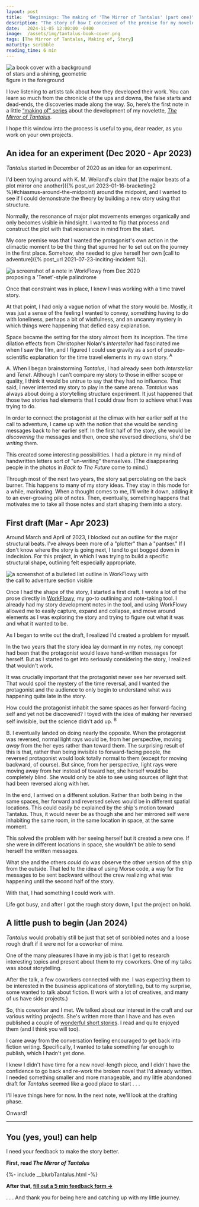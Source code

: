 ```yaml
---
layout: post
title:  "Beginnings: The making of 'The Mirror of Tantalus' (part one)"
description: "The story of how I conceived of the premise for my novelette, 'The Mirror of Tantalus' and how connecting with a coworker encouraged me to write the story"
date:   2024-11-05 12:00:00 -0400
image:  /assets/img/tantalus-book-cover.png
tags: [The Mirror of Tantalus, Making of, Story]
maturity: scribble
reading_time: 6 min
---
```


<img src="/assets/img/tantalus-book-cover.png" alt="a book cover with a background of stars and a shining, geometric figure in the foreground" style="max-width:240px;">

<p class="dropCap">I love listening to artists talk about how they developed their work. You can learn so much from the chronicle of the ups and downs, the false starts and dead-ends, the discoveries made along the way. So, here&rsquo;s the first note in a little <a href="/tag/the+mirror+of+tantalus">&ldquo;making of&rdquo; series</a> about the development of my novelette, <em><a href="/tantalus-mirror">The Mirror of Tantalus</a></em>.</p> 

I hope this window into the process is useful to you, dear reader, as you work on your own projects.

## An idea for an experiment (Dec 2020 - Apr 2023)

_Tantalus_ started in December of 2020 as an idea for an experiment. 

I'd been toying around with K. M. Weiland's claim that [the major beats of a plot mirror one another]({% post_url 2023-01-16-bracketing2 %}#chiasmus-around-the-midpoint) around the midpoint, and I wanted to see if I could demonstrate the theory by building a new story using that structure. 

Normally, the resonance of major plot movements emerges organically and only becomes visible in hindsight. I wanted to flip that process and construct the plot with that resonance in mind from the start.

My core premise was that I wanted the protagonist's own action in the climactic moment to be the thing that spurred her to set out on the journey in the first place. Somehow, she needed to give herself her own [call to adventure]({% post_url 2021-07-23-inciting-incident %}).

<img src="/assets/img/tantalus-making-of-01-inception.png" alt="a screenshot of a note in WorkFlowy from Dec 2020 proposing a 'Tenet'-style palindrome" style="max-width:400px;">

Once that constraint was in place, I knew I was working with a time travel story.

At that point, I had only a vague notion of what the story would be. Mostly, it was just a sense of the feeling I wanted to convey, something having to do with loneliness, perhaps a bit of wistfulness, and an uncanny mystery in which things were happening that defied easy explanation.

Space became the setting for the story almost from its inception. The time dilation effects from Christopher Nolan's _Interstellar_ had fascinated me when I saw the film, and I figured I could use gravity as a sort of pseudo-scientific explanation for the time travel elements in my own story. <sup class="aside">A</sup>

<aside>A. When I began brainstorming <em>Tantalus</em>, I had already seen both <em>Interstellar</em> and <em>Tenet</em>. Although I can&rsquo;t compare my story to those in either scope or quality, I think it would be untrue to say that they had no influence. That said, I never intented my story to play in the same arena. <em>Tantalus</em> was always about doing a storytelling structure experiment. It just happened that those two stories had elements that I could draw from to achieve what I was trying to do.</aside>

In order to connect the protagonist at the climax with her earlier self at the call to adventure, I came up with the notion that she would be sending messages back to her earlier self. In the first half of the story, she would be _discovering_ the messages and then, once she reversed directions, she'd be _writing_ them.

This created some interesting possibilities. I had a picture in my mind of handwritten letters sort of "un-writing" themselves. (The disappearing people in the photos in _Back to The Future_ come to mind.)

Through most of the next two years, the story sat percolating on the back burner. This happens to many of my story ideas. They stay in this mode for a while, marinating. When a thought comes to me, I'll write it down, adding it to an ever-growing pile of notes. Then, eventually, something happens that motivates me to take all those notes and start shaping them into a story.

## First draft (Mar - Apr 2023)

Around March and April of 2023, I blocked out an outline for the major structural beats. I've always been more of a "plotter" than a "pantser." If I don't know where the story is going next, I tend to get bogged down in indecision. For this project, in which I was trying to build a specific structural shape, outlining felt especially appropriate.

<img src="/assets/img/tantalus-making-of-01-outline.png" alt="a screenshot of a bulleted list outline in WorkFlowy with the call to adventure section visible" style="max-width:400px;">

Once I had the shape of the story, I started a first draft. I wrote a lot of the prose directly in [WorkFlowy](https://www.workflowy.com), my go-to outlining and note-taking tool. I already had my story development notes in the tool, and using WorkFlowy allowed me to easily capture, expand and collapse, and move around elements as I was exploring the story and trying to figure out what it was and what it wanted to be.

As I began to write out the draft, I realized I'd created a problem for myself. 

In the two years that the story idea lay dormant in my notes, my concept had been that the protagonist would leave hand-written messages for herself. But as I started to get into seriously considering the story, I realized that wouldn't work. 

It was crucially important that the protagonist never see her reversed self. That would spoil the mystery of the time reversal, and I wanted the protagonist and the audience to only begin to understand what was happening quite late in the story.

How could the protagonist inhabit the same spaces as her forward-facing self and yet not be discovered? I toyed with the idea of making her reversed self invisible, but the science didn't add up. <sup class="aside">B</sup>

<aside>B. I eventually landed on doing nearly the opposite. When the protagonist was reversed, normal light rays would be, from her perspective, moving <em>away</em> from the her eyes rather than toward them. The surprising result of this is that, rather than being invisible to forward-facing people, the reversed protagonist would look totally normal to them (except for moving backward, of course). But since, from her perspective, light rays were moving away from her instead of toward her, she herself would be completely blind. She would only be able to see using sources of light that had been reversed along with her.</aside>

In the end, I arrived on a different solution. Rather than both being in the same spaces, her forward and reversed selves would be in different spatial locations. This could easily be explained by the ship's motion toward Tantalus. Thus, it would never be as though she and her mirrored self were inhabiting the same room, in the same location in space, at the same moment. 

This solved the problem with her seeing herself but it created a new one. If she were in different locations in space, she wouldn't be able to send herself the written messages. 

What she and the others _could_ do was observe the other version of the ship from the outside. That led to the idea of using Morse code, a way for the messages to be sent backward without the crew realizing what was happening until the second half of the story. 

With that, I had something I could work with.

Life got busy, and after I got the rough story down, I put the project on hold.

## A little push to begin (Jan 2024)

_Tantalus_ would probably still be just that set of scribbled notes and a loose rough draft if it were not for a coworker of mine.

One of the many pleasures I have in my job is that I get to research interesting topics and present about them to my coworkers. One of my talks was about storytelling.

After the talk, a few coworkers connected with me. I was expecting them to be interested in the business applications of storytelling, but to my surprise, some wanted to talk about fiction. (I work with a lot of creatives, and many of us have side projects.)

So, this coworker and I met. We talked about our interest in the craft and our various writing projects. She's written more than I have and has even published a couple of [wonderful short stories](https://jilljacmakes.com/writing). I read and quite enjoyed them (and I think you will too).

I came away from the conversation feeling encouraged to get back into fiction writing. Specifically, I wanted to take something far enough to publish, which I hadn't yet done. 

I knew I didn't have time for a new novel-length piece, and I didn't have the confidence to go back and re-work the broken novel that I'd already written. I needed something smaller and more manageable, and my little abandoned draft for _Tantalus_ seemed like a good place to start . . .

I'll leave things here for now. In the next note, we'll look at the drafting phase.

Onward!

---

## You (yes, you!) can help

I need your feedback to make the story better.

**First, read _The Mirror of Tantalus_**

{%- include __blurbTantalus.html -%}

**After that, [fill out a 5 min feedback form &rarr;](https://forms.gle/tftkD89pmyvv5SSu5)**  

. . . And thank you for being here and catching up with my little journey.